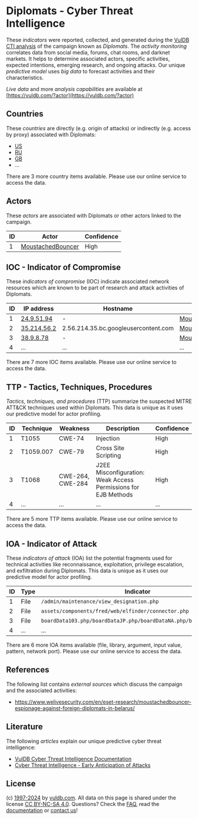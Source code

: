 # Diplomats - Cyber Threat Intelligence

These _indicators_ were reported, collected, and generated during the [VulDB CTI analysis](https://vuldb.com/?kb.cti) of the campaign known as _Diplomats_. The _activity monitoring_ correlates data from social media, forums, chat rooms, and darknet markets. It helps to determine associated actors, specific activities, expected intentions, emerging research, and ongoing attacks. Our unique _predictive model_ uses _big data_ to forecast activities and their characteristics.

_Live data_ and more _analysis capabilities_ are available at [https://vuldb.com/?actor](https://vuldb.com/?actor)

## Countries

These _countries_ are directly (e.g. origin of attacks) or indirectly (e.g. access by proxy) associated with Diplomats:

* [US](https://vuldb.com/?country.us)
* [RU](https://vuldb.com/?country.ru)
* [GB](https://vuldb.com/?country.gb)
* ...

There are 3 more country items available. Please use our online service to access the data.

## Actors

These _actors_ are associated with Diplomats or other actors linked to the campaign.

ID | Actor | Confidence
-- | ----- | ----------
1 | [MoustachedBouncer](https://vuldb.com/?actor.moustachedbouncer) | High

## IOC - Indicator of Compromise

These _indicators of compromise_ (IOC) indicate associated network resources which are known to be part of research and attack activities of Diplomats.

ID | IP address | Hostname | Actor | Confidence
-- | ---------- | -------- | ----- | ----------
1 | [24.9.51.94](https://vuldb.com/?ip.24.9.51.94) | - | [MoustachedBouncer](https://vuldb.com/?actor.moustachedbouncer) | High
2 | [35.214.56.2](https://vuldb.com/?ip.35.214.56.2) | 2.56.214.35.bc.googleusercontent.com | [MoustachedBouncer](https://vuldb.com/?actor.moustachedbouncer) | Medium
3 | [38.9.8.78](https://vuldb.com/?ip.38.9.8.78) | - | [MoustachedBouncer](https://vuldb.com/?actor.moustachedbouncer) | High
4 | ... | ... | ... | ...

There are 7 more IOC items available. Please use our online service to access the data.

## TTP - Tactics, Techniques, Procedures

_Tactics, techniques, and procedures_ (TTP) summarize the suspected MITRE ATT&CK techniques used within Diplomats. This data is unique as it uses our predictive model for actor profiling.

ID | Technique | Weakness | Description | Confidence
-- | --------- | -------- | ----------- | ----------
1 | T1055 | CWE-74 | Injection | High
2 | T1059.007 | CWE-79 | Cross Site Scripting | High
3 | T1068 | CWE-264, CWE-284 | J2EE Misconfiguration: Weak Access Permissions for EJB Methods | High
4 | ... | ... | ... | ...

There are 5 more TTP items available. Please use our online service to access the data.

## IOA - Indicator of Attack

These _indicators of attack_ (IOA) list the potential fragments used for technical activities like reconnaissance, exploitation, privilege escalation, and exfiltration during Diplomats. This data is unique as it uses our predictive model for actor profiling.

ID | Type | Indicator | Confidence
-- | ---- | --------- | ----------
1 | File | `/admin/maintenance/view_designation.php` | High
2 | File | `assets/components/fred/web/elfinder/connector.php` | High
3 | File | `boardData103.php/boardDataJP.php/boardDataNA.php/boardDataWW.php` | High
4 | ... | ... | ...

There are 6 more IOA items available (file, library, argument, input value, pattern, network port). Please use our online service to access the data.

## References

The following list contains _external sources_ which discuss the campaign and the associated activities:

* https://www.welivesecurity.com/en/eset-research/moustachedbouncer-espionage-against-foreign-diplomats-in-belarus/

## Literature

The following _articles_ explain our unique predictive cyber threat intelligence:

* [VulDB Cyber Threat Intelligence Documentation](https://vuldb.com/?kb.cti)
* [Cyber Threat Intelligence - Early Anticipation of Attacks](https://www.scip.ch/en/?labs.20201022)

## License

(c) [1997-2024](https://vuldb.com/?kb.changelog) by [vuldb.com](https://vuldb.com/?kb.about). All data on this page is shared under the license [CC BY-NC-SA 4.0](https://creativecommons.org/licenses/by-nc-sa/4.0/). Questions? Check the [FAQ](https://vuldb.com/?kb.faq), read the [documentation](https://vuldb.com/?kb) or [contact us](https://vuldb.com/?contact)!
